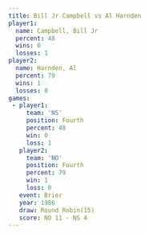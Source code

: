 ```yaml
---
title: Bill Jr Campbell vs Al Harnden
player1:                 
  name: Campbell, Bill Jr
  percent: 48            
  wins: 0                
  losses: 1              
player2:                 
  name: Harnden, Al      
  percent: 79            
  wins: 1                
  losses: 0              
games:
 - player1:          
     team: 'NS'      
     position: Fourth
     percent: 48     
     win: 0          
     loss: 1         
   player2:          
     team: 'NO'      
     position: Fourth
     percent: 79     
     win: 1          
     loss: 0         
   event: Brier         
   year: 1986           
   draw: Round Robin(15)
   score: NO 11 - NS 4  
---
```

